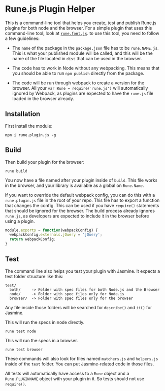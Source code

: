 # Rune.js Plugin Helper

This is a command-line tool that helps you create, test and publish Rune.js plugins for both node and the browser. For a simple plugin that uses this command-line tool, look at [`rune.font.js`](https://github.com/runemadsen/rune.font.js). to use this tool, you need to follow a few guidelines:

- The `name` of the package in the `package.json` file has to be `rune.NAME.js`. This is what your published module will be called, and this will be the name of the file located in `dist` that can be used in the browser.

- The code has to work in Node without any webpacking. This means that you should be able to run `npm publish` directly from the package.

- The code will be run through webpack to create a version for the browser. All your `var Rune = require('rune.js')` will automatically ignored by Webpack, as plugins are expected to have the `rune.js` file loaded in the browser already.

## Installation

First install the module:

```
npm i rune.plugin.js -g
```

## Build

Then build your plugin for the browser:

```
rune build
```

You now have a file named after your plugin inside of `build`. This file works in the browser, and your library is available as a global on `Rune.Name`.

If you want to override the default webpack config, you can do this with a `rune.plugin.js` file in the root of your repo. This file has to export a function that changes the config. This can be used if you have `require()` statements that should be ignored for the browser. The build process already ignores `rune.js`, as developers are expected to include it in the browser before using a plugin.

```js
module.exports = function(webpackConfig) {
  webpackConfig.externals.jQuery = 'jQuery';
  return webpackConfig;
}
```

## Test

The command line also helps you test your plugin with Jasmine. It expects a test folder structure like this:

```
test/
  both/     -> Folder with spec files for both Node.js and the Browser
  node/     -> Folder with spec files only for Node.js
  browser/  -> Folder with spec files only for the browser
```

Any file inside those folders will be searched for `describe()` and `it()` for Jasmine.

This will run the specs in node directly.

```
rune test node
```

This will run the specs in a browser.

```
rune test browser
```

These commands will also look for files named `matchers.js` and `helpers.js` inside of the `test` folder. You can put Jasmine-related code in those files.

All tests will automatically have access to a `Rune` object and a `Rune.PLUGINNAME` object with your plugin in it. So tests should not use `require()`.
